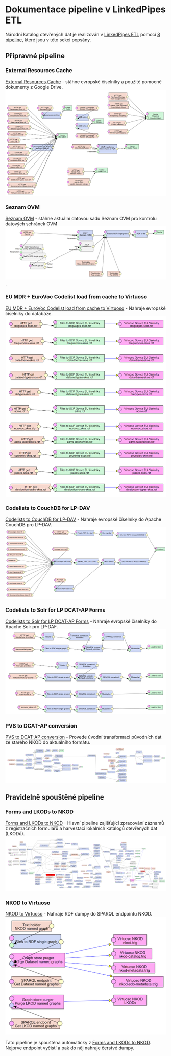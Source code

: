 # Dokumentace pipeline v LinkedPipes ETL
Národní katalog otevřených dat je realizován v [LinkedPipes ETL](https://etl.linkedpipes.com) pomocí [8 pipeline](pipeliny), které jsou v této sekci popsány.

## Přípravné pipeline

### External Resources Cache
[External Resources Cache](External%20Resources%20Cache.jsonld) - stáhne evropské číselníky a použité pomocné dokumenty z Google Drive.
![Screenshot: External Resources Cache](screenshoty/External%20Resources%20Cache.png)

### Seznam OVM
[Seznam OVM](Seznam%20OVM.jsonld) - stáhne aktuální datovou sadu Seznam OVM pro kontrolu datových schránek OVM
![Screenshot: Seznam OVM](screenshoty/Seznam%20OVM.png).

### EU MDR + EuroVoc Codelist load from cache to Virtuoso
[EU MDR + EuroVoc Codelist load from cache to Virtuoso](EU%20MDR%20%2B%20EuroVoc%20Codelist%20load%20from%20cache%20to%20Virtuoso.jsonld) - Nahraje evropské číselníky do databáze.
![Screenshot: EU MDR + EuroVoc Codelist load from cache to Virtuoso](screenshoty/EU%20MDR%20%2B%20EuroVoc%20Codelist%20load%20from%20cache%20to%20Virtuoso.png)

### Codelists to CouchDB for LP-DAV
[Codelists to CouchDB for LP-DAV](Codelists%20to%20CouchDB%20for%20LP-DAV.jsonld) - Nahraje evropské číselníky do Apache CouchDB pro LP-DAV.
![Screenshot: Codelists to CouchDB for LP-DAV](screenshoty/Codelists%20to%20CouchDB%20for%20LP-DAV.png)

### Codelists to Solr for LP DCAT-AP Forms
[Codelists to Solr for LP DCAT-AP Forms](Codelists%20to%20Solr%20for%20LP%20DCAT-AP%20Forms.jsonld) - Nahraje evropské číselníky do Apache Solr pro LP-DAF.
![Screenshot: Codelists to Solr for LP DCAT-AP Forms](screenshoty/Codelists%20to%20Solr%20for%20LP%20DCAT-AP%20Forms.png)

### PVS to DCAT-AP conversion
[PVS to DCAT-AP conversion](PVS%20to%20DCAT-AP%20conversion.jsonld) - Provede úvodní transformaci původních dat ze starého NKOD do aktuálního formátu.
![Screenshot: PVS to DCAT-AP conversion](screenshoty/PVS%20to%20DCAT-AP%20conversion.png)

## Pravidelně spouštěné pipeline

### Forms and LKODs to NKOD
[Forms and LKODs to NKOD](Forms%20and%20LKODs%20to%20NKOD.jsonld) - Hlavní pipeline zajišťující zpracování záznamů z registračních formulářů a harvestaci lokálních katalogů otevřených dat (LKODů).
![Screenshot: Forms and LKODs to NKOD](screenshoty/Forms%20and%20LKODs%20to%20NKOD.png)

### NKOD to Virtuoso
[NKOD to Virtuoso](NKOD%20to%20Virtuoso.jsonld) - Nahraje RDF dumpy do SPARQL endpointu NKOD.
![Screenshot: NKOD to Virtuoso](screenshoty/NKOD%20to%20Virtuoso.png)

Tato pipeline je spouštěna automaticky z [Forms and LKODs to NKOD](#forms-and-lkods-to-nkod).
Nejprve endpoint vyčistí a pak do něj nahraje čerstvé dumpy.
